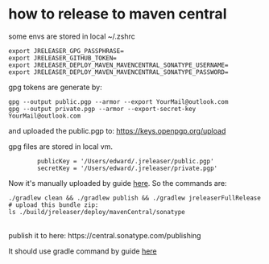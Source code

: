 # how to release to maven central
some envs are stored in local ~/.zshrc
```shell
export JRELEASER_GPG_PASSPHRASE=
export JRELEASER_GITHUB_TOKEN=
export JRELEASER_DEPLOY_MAVEN_MAVENCENTRAL_SONATYPE_USERNAME=
export JRELEASER_DEPLOY_MAVEN_MAVENCENTRAL_SONATYPE_PASSWORD=
```

gpg tokens are generate by:
```
gpg --output public.pgp --armor --export YourMail@outlook.com
gpg --output private.pgp --armor --export-secret-key YourMail@outlook.com
```
and uploaded the public.pgp to: https://keys.openpgp.org/upload

gpg files are stored in local vm.
```shell
        publicKey = '/Users/edward/.jreleaser/public.pgp'
        secretKey = '/Users/edward/.jreleaser/private.pgp'
```

Now it's manually uploaded by guide [here](https://central.sonatype.org/publish/publish-portal-upload/#switching-to-ossrh-during-portal-early-access).
So the commands are:<br>
```shell
./gradlew clean && ./gradlew publish && ./gradlew jreleaserFullRelease
# upload this bundle zip:
ls ./build/jreleaser/deploy/mavenCentral/sonatype
```
<br>
publish it to here: https://central.sonatype.com/publishing

It should use gradle command by guide [here](https://jreleaser.org/guide/latest/examples/maven/maven-central.html#_gradle)
